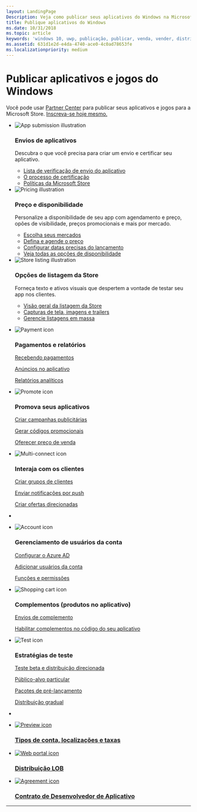 ```yaml
---
layout: LandingPage
Description: Veja como publicar seus aplicativos do Windows na Microsoft Store.
title: Publique aplicativos do Windows
ms.date: 10/31/2018
ms.topic: article
keywords: 'windows 10, uwp, publicação, publicar, venda, vender, distribuir, distribuição, store, painel'
ms.assetid: 631d1e2d-e4da-4740-ace0-4c0ad78653fe
ms.localizationpriority: medium
---
```

# <a name="publish-windows-apps-and-games"></a>Publicar aplicativos e jogos do Windows  
 
Você pode usar [Partner Center](https://partner.microsoft.com/dashboard) para publicar seus aplicativos e jogos para a Microsoft Store. <a href="//developer.microsoft.com/store/register">Inscreva-se hoje mesmo.</a>
<br>
<ul id="cardtypes-K" class="cardsK panelContent">
    <li>
        <div class="cardSize">
            <div class="cardPadding">
                <div class="card">
                    <div class="cardImageOuter">
                        <div class="cardImage bgdAccent1">
                            <img src="//docs.microsoft.com/media/illustrations/teams-fast-track.svg" alt="App submission illustration" data-linktype="external" class="x-hidden-focus">
                        </div>
                    </div>
                    <div class="cardText">
                        <h3>Envios de aplicativos</h3>
                        <p>Descubra o que você precisa para criar um envio e certificar seu aplicativo.</p>
                        <ul>
                        <li><a href="app-submissions.md">Lista de verificação de envio do aplicativo</a></li>
                        <li><a href="the-app-certification-process.md">O processo de certificação</a></li>                      
                        <li><a href="//docs.microsoft.com/legal/windows/agreements/store-policies">Políticas da Microsoft Store</a></li>   
                    </ul>
                    </div>
                </div>
            </div>
        </div>
    </li>
    <li>
        <div class="cardSize">
            <div class="cardPadding">
                <div class="card">
                    <div class="cardImageOuter">
                        <div class="cardImage bgdAccent1">
                            <img src="//docs.microsoft.com/media/illustrations/bcs-partner-advanced-management- billing-7.svg" alt="Pricing illustration" data-linktype="external" class="x-hidden-focus">
                        </div>
                    </div>
                    <div class="cardText">
                    <h3>Preço e disponibilidade</h3>
                    <p>Personalize a disponibilidade de seu app com agendamento e preço, opões de visibilidade, preços promocionais e mais por mercado.</p>
                    <ul>
                        <li><a href="define-pricing-and-market-selection.md">Escolha seus mercados</a></li>
                        <li><a href="set-and-schedule-app-pricing.md">Defina e agende o preço </a></li>
                        <li><a href="configure-precise-release-scheduling.md">Configurar datas precisas do lançamento</a></li>
                        <li><a href="set-app-pricing-and-availability.md">Veja todas as opções de disponibilidade</a></li>
                    </ul>
                  </div>
                </div>
            </div>
        </div>
    </li>
    <li>
        <div class="cardSize">
            <div class="cardPadding">
                <div class="card">
                    <div class="cardImageOuter">
                        <div class="cardImage bgdAccent1">
                            <img src="https://docs.microsoft.com/media/illustrations/biztalk-get-started-scenarios.svg" alt="Store listing illustration" data-linktype="external" class="x-hidden-focus">
                        </div>
                    </div>
                    <div class="cardText">
                        <h3>Opções de listagem da Store</h3>
                        <p>Forneça texto e ativos visuais que despertem a vontade de testar seu app nos clientes.</p>
                        <ul>
                            <li><a href="create-app-store-listings.md">Visão geral da listagem da Store</a></li>
                            <li><a href="app-screenshots-and-images.md">Capturas de tela, imagens e trailers</a></li>
                              <li><a href="import-and-export-store-listings.md">Gerencie listagens em massa </a></li>
                        </ul>
                    </div>
                </div>
            </div>
        </div>
    </li>
</ul>

<ul class="panelContent cardsF">
<li>
    <div class="cardSize">
        <div class="cardPadding">
            <div class="card">
                <div class="cardImageOuter">
                    <div class="cardImage">
                        <img src="//docs.microsoft.com/media/common/i_billing.svg" alt="Payment icon"/>
                    </div>
                </div>
                <div class="cardText">
                    <h3>Pagamentos e relatórios</h3>                  
                    <p><a href="getting-paid-apps.md">Recebendo pagamentos</a></p>
                    <p><a href="in-app-ads.md">Anúncios no aplicativo</a></p>
                    <p><a href="analytics.md">Relatórios analíticos</a></p>                   
                </div>
            </div>
        </div>
    </div>
  </li>
  <li>
    <div class="cardSize">
        <div class="cardPadding">
            <div class="card">
                <div class="cardImageOuter">
                    <div class="cardImage">
                        <img src="//docs.microsoft.com/media/common/i_whats-new.svg" alt="Promote icon"/>
                    </div>
                </div>
                <div class="cardText">
                    <h3>Promova seus aplicativos</h3>   
                    <p><a href="create-an-ad-campaign-for-your-app.md">Criar campanhas publicitárias</a></p>
                    <p><a href="generate-promotional-codes.md">Gerar códigos promocionais</a></p>
                    <p><a href="put-apps-and-add-ons-on-sale.md">Oferecer preço de venda</a></p>
                </div>
            </div>
        </div>
    </div>
  </li>
<li>
    <div class="cardSize">
        <div class="cardPadding">
            <div class="card">
                <div class="cardImageOuter">
                    <div class="cardImage">
                        <img src="//docs.microsoft.com/media/common/i_multi-connect.svg" alt="Multi-connect icon"/>
                    </div>
                </div>
                <div class="cardText">
                    <h3>Interaja com os clientes</h3>
                    <p><a href="create-customer-groups.md">Criar grupos de clientes</a></p>
                    <p><a href="send-push-notifications-to-your-apps-customers.md">Enviar notificações por push</a></p>
                    <p><a href="use-targeted-offers-to-maximize-engagement-and-conversions.md">Criar ofertas direcionadas</a></p>
                </div>
            </div>
        </div>
    </div>
  </li>
  <li>
</ul>

<ul class="panelContent cardsF">
<li>
    <div class="cardSize">
        <div class="cardPadding">
            <div class="card">
                <div class="cardImageOuter">
                    <div class="cardImage">
                        <img src="//docs.microsoft.com/media/common/i_configure-teams.svg" alt="Account icon"/>
                    </div>
                </div>
                <div class="cardText">
                    <h3>Gerenciamento de usuários da conta</h3>                    
                    <p><a href="associate-azure-ad-with-dev-center.md">Configurar o Azure AD</a></p>
                    <p><a href="add-users-groups-and-azure-ad-applications.md">Adicionar usuários da conta</a></p>
                    <p><a href="set-custom-permissions-for-account-users.md">Funções e permissões</a></p>                   
                </div>
            </div>
        </div>
    </div>
  </li>
  <li>
    <div class="cardSize">
        <div class="cardPadding">
            <div class="card">
                <div class="cardImageOuter">
                    <div class="cardImage">
                        <img src="//docs.microsoft.com/media/common/i_extend.svg" alt="Shopping cart icon"/>
                    </div>
                </div>
                <div class="cardText">
                    <h3>Complementos (produtos no aplicativo)</h3>      
                    <p><a href="add-on-submissions.md">Envios de complemento</a></p>
                    <p><a href="../monetize/in-app-purchases-and-trials.md">Habilitar complementos no código do seu aplicativo</a></p>
                </div>
            </div>
        </div>
    </div>
  </li>
<li>
    <div class="cardSize">
        <div class="cardPadding">
            <div class="card">
                <div class="cardImageOuter">
                    <div class="cardImage">
                        <img src="//docs.microsoft.com/media/common/i_continuous-testing.svg" alt="Test icon"/>
                    </div>
                </div>
                <div class="cardText">
                    <h3>Estratégias de teste</h3>
                    <p><a href="beta-testing-and-targeted-distribution.md">Teste beta e distribuição direcionada</a></p>
                    <p><a href="choose-visibility-options.md#audience">Público-alvo particular</a></p>
                    <p><a href="package-flights.md">Pacotes de pré-lançamento</a></p>
                     <p><a href="gradual-package-rollout.md">Distribuição gradual</a></p>
                </div>
            </div>
        </div>
    </div>
  </li>
  <li>
</ul>

<div class="container">
    <ul class="cardsY panelContent featuredContent">
       <li>
            <a href="account-types-locations-and-fees.md">
                <div class="cardSize">
                    <div class="cardPadding">
                        <div class="card">
                            <div class="cardImageOuter">
                                <div class="cardImage">
                                    <img data-hoverimage="//docs.microsoft.com//media/common/i_preview.svg" src="//docs.microsoft.com//media/common/i_preview.svg" alt="Preview icon" />
                                </div>
                            </div>
                            <div class="cardText">
                                <h3>Tipos de conta, localizações e taxas</h3>
                            </div>
                        </div>
                    </div>
                </div>
            </a>
        </li>
        <li>
            <a href="distribute-lob-apps-to-enterprises.md">
                <div class="cardSize">
                    <div class="cardPadding">
                        <div class="card">
                            <div class="cardImageOuter">
                                <div class="cardImage">
                                    <img data-hoverimage="//docs.microsoft.com/media/common/i_portal.svg" src="//docs.microsoft.com/media/common/i_portal.svg" alt="Web portal icon" />
                                </div>
                            </div>
                            <div class="cardText">
                                <h3>Distribuição LOB</h3>
                            </div>
                        </div>
                    </div>
                </div>
            </a>
        </li>
        <li>
            <a href="//docs.microsoft.com/legal/windows/agreements/app-developer-agreement">
                <div class="cardSize">
                    <div class="cardPadding">
                        <div class="card">
                            <div class="cardImageOuter">
                                <div class="cardImage">
                                    <img data-hoverimage="//docs.microsoft.com/media/common/i_learn-about.svg" src="//docs.microsoft.com//media/common/i_learn-about.svg" alt="Agreement icon" />
                                </div>
                            </div>
                            <div class="cardText">
                                <h3>Contrato de Desenvolvedor de Aplicativo</h3>
                            </div>
                        </div>
                    </div>
                </div>
            </a>
        </li>
    </ul>
</div>

---